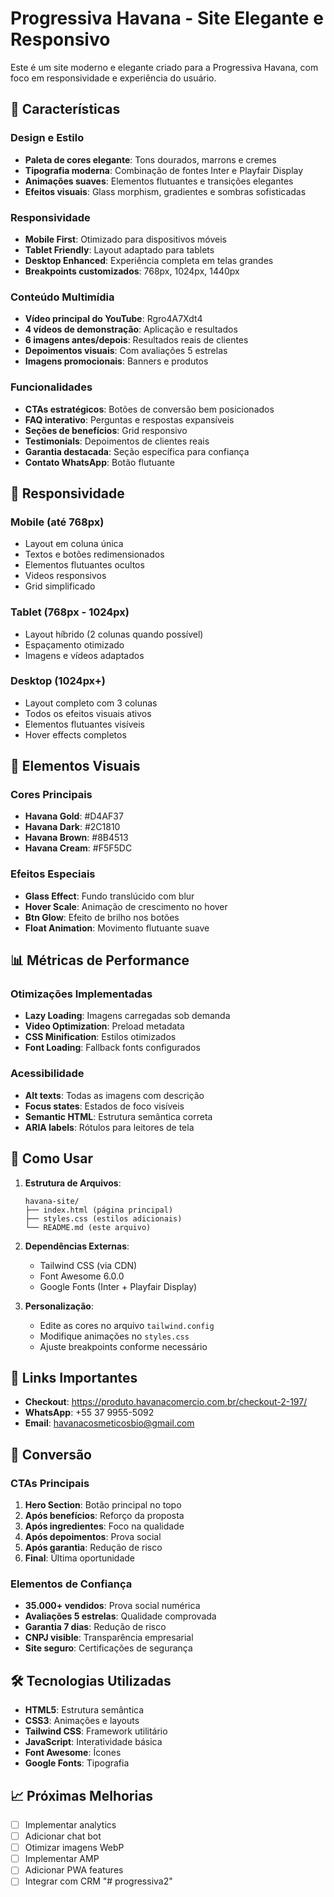 # Progressiva Havana - Site Elegante e Responsivo

Este é um site moderno e elegante criado para a Progressiva Havana, com foco em responsividade e experiência do usuário.

## 🌟 Características

### Design e Estilo
- **Paleta de cores elegante**: Tons dourados, marrons e cremes
- **Tipografia moderna**: Combinação de fontes Inter e Playfair Display
- **Animações suaves**: Elementos flutuantes e transições elegantes
- **Efeitos visuais**: Glass morphism, gradientes e sombras sofisticadas

### Responsividade
- **Mobile First**: Otimizado para dispositivos móveis
- **Tablet Friendly**: Layout adaptado para tablets
- **Desktop Enhanced**: Experiência completa em telas grandes
- **Breakpoints customizados**: 768px, 1024px, 1440px

### Conteúdo Multimídia
- **Vídeo principal do YouTube**: Rgro4A7Xdt4
- **4 vídeos de demonstração**: Aplicação e resultados
- **6 imagens antes/depois**: Resultados reais de clientes
- **Depoimentos visuais**: Com avaliações 5 estrelas
- **Imagens promocionais**: Banners e produtos

### Funcionalidades
- **CTAs estratégicos**: Botões de conversão bem posicionados
- **FAQ interativo**: Perguntas e respostas expansíveis
- **Seções de benefícios**: Grid responsivo
- **Testimonials**: Depoimentos de clientes reais
- **Garantia destacada**: Seção específica para confiança
- **Contato WhatsApp**: Botão flutuante

## 📱 Responsividade

### Mobile (até 768px)
- Layout em coluna única
- Textos e botões redimensionados
- Elementos flutuantes ocultos
- Videos responsivos
- Grid simplificado

### Tablet (768px - 1024px)
- Layout híbrido (2 colunas quando possível)
- Espaçamento otimizado
- Imagens e vídeos adaptados

### Desktop (1024px+)
- Layout completo com 3 colunas
- Todos os efeitos visuais ativos
- Elementos flutuantes visíveis
- Hover effects completos

## 🎨 Elementos Visuais

### Cores Principais
- **Havana Gold**: #D4AF37
- **Havana Dark**: #2C1810
- **Havana Brown**: #8B4513
- **Havana Cream**: #F5F5DC

### Efeitos Especiais
- **Glass Effect**: Fundo translúcido com blur
- **Hover Scale**: Animação de crescimento no hover
- **Btn Glow**: Efeito de brilho nos botões
- **Float Animation**: Movimento flutuante suave

## 📊 Métricas de Performance

### Otimizações Implementadas
- **Lazy Loading**: Imagens carregadas sob demanda
- **Video Optimization**: Preload metadata
- **CSS Minification**: Estilos otimizados
- **Font Loading**: Fallback fonts configurados

### Acessibilidade
- **Alt texts**: Todas as imagens com descrição
- **Focus states**: Estados de foco visíveis
- **Semantic HTML**: Estrutura semântica correta
- **ARIA labels**: Rótulos para leitores de tela

## 🚀 Como Usar

1. **Estrutura de Arquivos**:
   ```
   havana-site/
   ├── index.html (página principal)
   ├── styles.css (estilos adicionais)
   └── README.md (este arquivo)
   ```

2. **Dependências Externas**:
   - Tailwind CSS (via CDN)
   - Font Awesome 6.0.0
   - Google Fonts (Inter + Playfair Display)

3. **Personalização**:
   - Edite as cores no arquivo `tailwind.config`
   - Modifique animações no `styles.css`
   - Ajuste breakpoints conforme necessário

## 🔗 Links Importantes

- **Checkout**: https://produto.havanacomercio.com.br/checkout-2-197/
- **WhatsApp**: +55 37 9955-5092
- **Email**: havanacosmeticosbio@gmail.com

## 🎯 Conversão

### CTAs Principais
1. **Hero Section**: Botão principal no topo
2. **Após benefícios**: Reforço da proposta
3. **Após ingredientes**: Foco na qualidade
4. **Após depoimentos**: Prova social
5. **Após garantia**: Redução de risco
6. **Final**: Última oportunidade

### Elementos de Confiança
- **35.000+ vendidos**: Prova social numérica
- **Avaliações 5 estrelas**: Qualidade comprovada
- **Garantia 7 dias**: Redução de risco
- **CNPJ visible**: Transparência empresarial
- **Site seguro**: Certificações de segurança

## 🛠️ Tecnologias Utilizadas

- **HTML5**: Estrutura semântica
- **CSS3**: Animações e layouts
- **Tailwind CSS**: Framework utilitário
- **JavaScript**: Interatividade básica
- **Font Awesome**: Ícones
- **Google Fonts**: Tipografia

## 📈 Próximas Melhorias

- [ ] Implementar analytics
- [ ] Adicionar chat bot
- [ ] Otimizar imagens WebP
- [ ] Implementar AMP
- [ ] Adicionar PWA features
- [ ] Integrar com CRM
"# progressiva2" 
